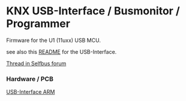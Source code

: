 # KNX USB-Interface / Busmonitor / Programmer

Firmware for the U1 (11uxx) USB MCU.

see also this [README](https://github.com/selfbus/software-arm-incubation/blob/main/misc/USB-Interface-bcu1/README.md) for the USB-Interface. 

[Thread in Selfbus forum](https://selfbus.org/forum/viewtopic.php?f=6&t=487)

### Hardware / PCB
[USB-Interface ARM](https://github.com/selfbus/hardware-merged/tree/main/misc/usb_knx_interface_lpc1115)